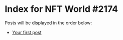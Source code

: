 # Index for NFT World #2174
Posts will be displayed in the order below:

- [Your first post](./001-first.md)

